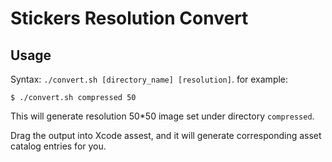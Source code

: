# Stickers Resolution Convert

## Usage

Syntax: `./convert.sh [directory_name] [resolution]`. for example: 

```shell
$ ./convert.sh compressed 50
```

This will generate resolution 50*50 image set under directory `compressed`.

Drag the output into Xcode assest, and it will generate corresponding asset catalog entries for you.

